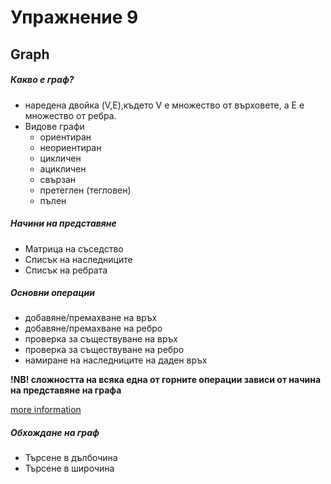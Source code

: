 # Упражнение 9

## Graph

##### Какво е граф?
* наредена двойка (V,E),където V e множество от върховете, а E e множество от ребра.
* Видове графи
	* ориентиран
	* неориентиран
	* цикличен
	* ацикличен
	* свързан
	* претеглен (тегловен)
	* пълен

##### Начини на представяне
* Матрица на съседство
* Списък на наследниците
* Списък на ребрата

##### Основни операции

* добавяне/премахване на връх
* добавяне/премахване на ребро
* проверка за съществуване на връх
* проверка за съществуване на ребро
* намиране на наследниците на даден връх

**!NB! сложността на всяка една от горните операции зависи от начина на представяне на графа**

[more information](https://en.wikipedia.org/wiki/Graph_(abstract_data_type))

##### Обхождане на граф

* Търсене в дълбочина
* Търсене в широчина